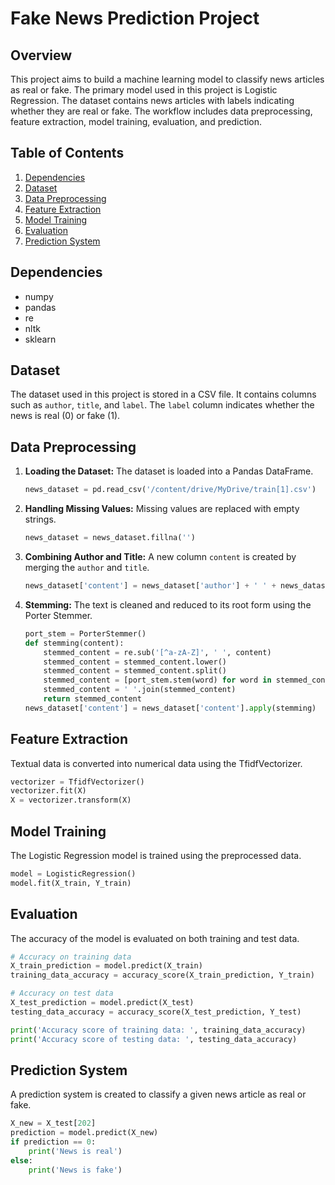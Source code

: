 # Fake News Prediction Project

## Overview

This project aims to build a machine learning model to classify news articles as real or fake. The primary model used in this project is Logistic Regression. The dataset contains news articles with labels indicating whether they are real or fake. The workflow includes data preprocessing, feature extraction, model training, evaluation, and prediction.

## Table of Contents

1. [Dependencies](#dependencies)
2. [Dataset](#dataset)
3. [Data Preprocessing](#data-preprocessing)
4. [Feature Extraction](#feature-extraction)
5. [Model Training](#model-training)
6. [Evaluation](#evaluation)
7. [Prediction System](#prediction-system)

## Dependencies

- numpy
- pandas
- re
- nltk
- sklearn


## Dataset

The dataset used in this project is stored in a CSV file. It contains columns such as `author`, `title`, and `label`. The `label` column indicates whether the news is real (0) or fake (1).

## Data Preprocessing

1. **Loading the Dataset:**
   The dataset is loaded into a Pandas DataFrame.
   
   ```python
   news_dataset = pd.read_csv('/content/drive/MyDrive/train[1].csv')
   ```

2. **Handling Missing Values:**
   Missing values are replaced with empty strings.
   
   ```python
   news_dataset = news_dataset.fillna('')
   ```

3. **Combining Author and Title:**
   A new column `content` is created by merging the `author` and `title`.
   
   ```python
   news_dataset['content'] = news_dataset['author'] + ' ' + news_dataset['title']
   ```

4. **Stemming:**
   The text is cleaned and reduced to its root form using the Porter Stemmer.
   
   ```python
   port_stem = PorterStemmer()
   def stemming(content):
       stemmed_content = re.sub('[^a-zA-Z]', ' ', content)
       stemmed_content = stemmed_content.lower()
       stemmed_content = stemmed_content.split()
       stemmed_content = [port_stem.stem(word) for word in stemmed_content if not word in stopwords.words('english')]
       stemmed_content = ' '.join(stemmed_content)
       return stemmed_content
   news_dataset['content'] = news_dataset['content'].apply(stemming)
   ```

## Feature Extraction

Textual data is converted into numerical data using the TfidfVectorizer.

```python
vectorizer = TfidfVectorizer()
vectorizer.fit(X)
X = vectorizer.transform(X)
```

## Model Training

The Logistic Regression model is trained using the preprocessed data.

```python
model = LogisticRegression()
model.fit(X_train, Y_train)
```

## Evaluation

The accuracy of the model is evaluated on both training and test data.

```python
# Accuracy on training data
X_train_prediction = model.predict(X_train)
training_data_accuracy = accuracy_score(X_train_prediction, Y_train)

# Accuracy on test data
X_test_prediction = model.predict(X_test)
testing_data_accuracy = accuracy_score(X_test_prediction, Y_test)

print('Accuracy score of training data: ', training_data_accuracy)
print('Accuracy score of testing data: ', testing_data_accuracy)
```

## Prediction System

A prediction system is created to classify a given news article as real or fake.

```python
X_new = X_test[202]
prediction = model.predict(X_new)
if prediction == 0:
    print('News is real')
else:
    print('News is fake')
```







